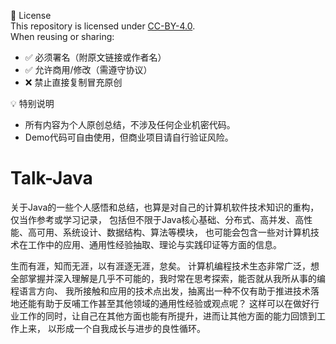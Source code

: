 📜 License  
This repository is licensed under [CC-BY-4.0](LICENSE).  
When reusing or sharing:
- ✅ 必须署名（附原文链接或作者名）
- ✅ 允许商用/修改（需遵守协议）
- ❌ 禁止直接复制冒充原创

💡 特别说明
- 所有内容为个人原创总结，不涉及任何企业机密代码。
- Demo代码可自由使用，但商业项目请自行验证风险。


# Talk-Java
关于Java的一些个人感悟和总结，也算是对自己的计算机软件技术知识的重构，仅当作参考或学习记录，
包括但不限于Java核心基础、分布式、高并发、高性能、高可用、系统设计、数据结构、算法等模块，
也可能会包含一些对计算机技术在工作中的应用、通用性经验抽取、理论与实践印证等方面的信息。

生而有涯，知而无涯，以有涯逐无涯，怠矣。
计算机编程技术生态非常广泛，想全部掌握并深入理解是几乎不可能的，我时常在思考探索，能否就从我所从事的编程语言方向、
我所接触和应用的技术点出发，抽离出一种不仅有助于推进技术落地还能有助于反哺工作甚至其他领域的通用性经验或观点呢？
这样可以在做好行业工作的同时，让自己在其他方面也能有所提升，进而让其他方面的能力回馈到工作上来，
以形成一个自我成长与进步的良性循环。